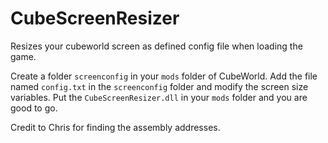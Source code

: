 # CubeScreenResizer
Resizes your cubeworld screen as defined config file when loading the game.

Create a folder `screenconfig` in your `mods` folder of CubeWorld. Add the file named `config.txt` in the `screenconfig` folder and modify the screen size variables.
Put the `CubeScreenResizer.dll` in your `mods` folder and you are good to go.

Credit to Chris for finding the assembly addresses.
